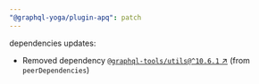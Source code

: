 ```yaml
---
"@graphql-yoga/plugin-apq": patch
---
```

dependencies updates:
  - Removed dependency [`@graphql-tools/utils@^10.6.1` ↗︎](https://www.npmjs.com/package/@graphql-tools/utils/v/10.6.1) (from `peerDependencies`)
